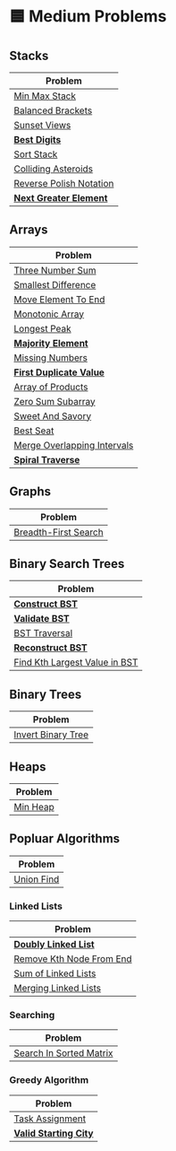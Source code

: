 # 🟦 Medium Problems

## Stacks

| Problem                                               |
| ----------------------------------------------------- |
| [Min Max Stack](./minMaxStack.py)                     |
| [Balanced Brackets](./balancedBrackets.py)            |
| [Sunset Views](./sunsetViews.py)                      |
| **[Best Digits](./bestDigits.py)**                    |
| [Sort Stack](./sortStack.py)                          |
| [Colliding Asteroids](./collidingAsteroids.py)        |
| [Reverse Polish Notation](./reversePolishNotation.py) |
| **[Next Greater Element](./nextGreaterElement.py)**   |

## Arrays

| Problem                                                       |
| ------------------------------------------------------------- |
| [Three Number Sum](./threeNumberSum.py)                       |
| [Smallest Difference](./smallestDifference.py)                |
| [Move Element To End](./moveElementToEnd.py)                  |
| [Monotonic Array](./isMonotonic.py)                           |
| [Longest Peak](./longestPeak.py)                              |
| **[Majority Element](./majorityElement.py)**                  |
| [Missing Numbers](./missingNumbers.py)                        |
| **[First Duplicate Value](./firstDuplicateValue.py)**         |
| [Array of Products](./arrayOfProducts.py)                     |
| [Zero Sum Subarray](./zeroSumSubarray.py)                     |
| [Sweet And Savory](./sweetAndSavory.py)                       |
| [Best Seat](./bestSeat.py)                                    |
| [Merge Overlapping Intervals](./mergeOverlappingIntervals.py) |
| **[Spiral Traverse](./spiralTraverse.py)**                    |

## Graphs

| Problem                                         |
| ----------------------------------------------- |
| [Breadth-First Search](./breadthFirstSearch.py) |

## Binary Search Trees

| Problem                                                        |
| -------------------------------------------------------------- |
| **[Construct BST](./constructBST.py)**                         |
| **[Validate BST](./validateBst.py)**                           |
| [BST Traversal](./bstTraversal.py)                             |
| **[Reconstruct BST](./reconstructBst.py)**                     |
| [Find Kth Largest Value in BST](./findKthLargestValueInBst.py) |

## Binary Trees

| Problem                                     |
| ------------------------------------------- |
| [Invert Binary Tree](./invertBinaryTree.py) |

## Heaps

| Problem                  |
| ------------------------ |
| [Min Heap](./minHeap.py) |

## Popluar Algorithms

| Problem                      |
| ---------------------------- |
| [Union Find](./unionFind.py) |

### Linked Lists

| Problem                                               |
| ----------------------------------------------------- |
| **[Doubly Linked List](./doublyLinkedList.py)**       |
| [Remove Kth Node From End](./removeKthNodeFromEnd.py) |
| [Sum of Linked Lists](./sumOfLinkedLists.py)          |
| [Merging Linked Lists](./mergingLinkedLists.py)       |

### Searching

| Problem                                            |
| -------------------------------------------------- |
| [Search In Sorted Matrix](searchInSortedMatrix.py) |

### Greedy Algorithm

| Problem                                         |
| ----------------------------------------------- |
| [Task Assignment](taskAssignment.py)            |
| **[Valid Starting City](validStartingCity.py)** |
